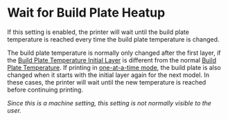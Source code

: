 Wait for Build Plate Heatup
====
If this setting is enabled, the printer will wait until the build plate temperature is reached every time the build plate temperature is changed.

The build plate temperature is normally only changed after the first layer, if the [Build Plate Temperature Initial Layer](../material/material_bed_temperature_layer_0.md) is different from the normal [Build Plate Temperature](../material/material_bed_temperature.md). If printing in [one-at-a-time mode](../blackmagic/print_sequence.md), the build plate is also changed when it starts with the initial layer again for the next model. In these cases, the printer will wait until the new temperature is reached before continuing printing.

*Since this is a machine setting, this setting is not normally visible to the user.*